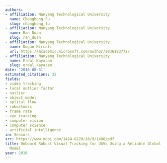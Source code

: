 ```yaml
---
authors:
- affiliation: Nanyang Technological University
  name: Changhong Fu
  slug: changhong_fu
- affiliation: Nanyang Technological University
  name: Ran Duan
  slug: ran_duan
- affiliation: Nanyang Technological University
  name: Dogan Kircali
  url: https://academic.microsoft.com/author/2036183772/
- affiliation: Nanyang Technological University
  name: Erdal Kayacan
  slug: erdal_kayacan
date: '2016-08-31'
estimated_citations: 32
fields:
- video tracking
- local outlier factor
- outlier
- object model
- optical flow
- robustness
- frame rate
- eye tracking
- computer vision
- computer science
- artificial intelligence
in: Sensors
src: https://www.mdpi.com/1424-8220/16/9/1406/pdf
title: Onboard Robust Visual Tracking for UAVs Using a Reliable Global-Local Object
  Model
year: 2016
---
```


